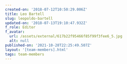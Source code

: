```yaml
---
created-on: '2018-07-12T10:50:29.006Z'
title: Leo Bartell
slug: leopoldo-bartell
updated-on: '2018-07-13T19:10:47.932Z'
f_role: Editor
f_avatar:
  url: /assets/external/617b22f95466f85f99f3fee6_5.jpg
  alt: null
published-on: '2021-10-28T22:25:49.507Z'
layout: '[team-members].html'
tags: team-members
---
```



